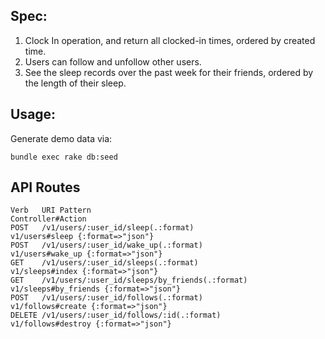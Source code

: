 ## Spec:
1. Clock In operation, and return all clocked-in times, ordered by created time. 
2. Users can follow and unfollow other users. 
3. See the sleep records over the past week for their friends, ordered by the length of their sleep. 

## Usage:

Generate demo data via:
```
bundle exec rake db:seed
```



## API Routes

```
Verb   URI Pattern                                         Controller#Action
POST   /v1/users/:user_id/sleep(.:format)                  v1/users#sleep {:format=>"json"}
POST   /v1/users/:user_id/wake_up(.:format)                v1/users#wake_up {:format=>"json"}
GET    /v1/users/:user_id/sleeps(.:format)                 v1/sleeps#index {:format=>"json"}
GET    /v1/users/:user_id/sleeps/by_friends(.:format)      v1/sleeps#by_friends {:format=>"json"}
POST   /v1/users/:user_id/follows(.:format)                v1/follows#create {:format=>"json"}
DELETE /v1/users/:user_id/follows/:id(.:format)            v1/follows#destroy {:format=>"json"}
